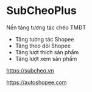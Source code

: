 # SubCheoPlus
Nền tảng tương tác chéo TMĐT
* Tăng tương tác Shopee
* Tăng theo dỏi Shopee
* Tăng lượt thích sản phẩm
* Tăng lượt xem sản phẩm

https://subcheo.vn

https://autoshopee.com

